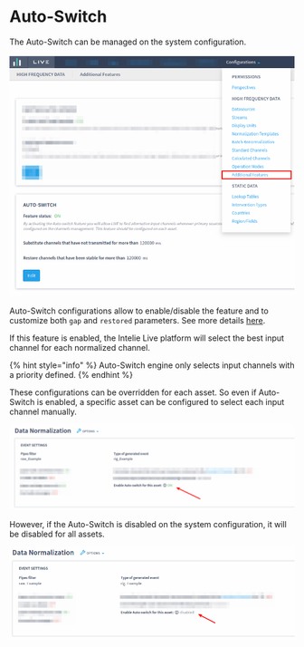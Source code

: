 # Auto-Switch

The Auto-Switch can be managed on the system configuration. &#x20;

![Example of Auto-Switch configuration](<../../.gitbook/assets/image (287).png>)

Auto-Switch configurations allow to enable/disable the feature and to customize both `gap`  and `restored` parameters. See more details [here](../../data-flow/data-normalization/auto-switch.md).

If this feature is enabled, the Intelie Live platform will select the best input channel for each normalized channel. &#x20;

{% hint style="info" %}
Auto-Switch engine only selects input channels with a priority defined.
{% endhint %}

These configurations can be overridden for each asset. So even if Auto-Switch is enabled, a specific asset can be configured to select each input channel manually. &#x20;

![Auto-Switch configuration for each asset](<../../.gitbook/assets/image (55).png>)

However, if the Auto-Switch is disabled on the system configuration, it will be disabled for all assets.

![Asset configuration if the Auto-Switch is disabled](<../../.gitbook/assets/image (210).png>)


